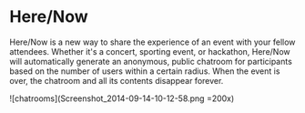 Here/Now
===========

Here/Now is a new way to share the experience of an event with your fellow attendees. Whether it's a concert, sporting event, or hackathon, Here/Now will automatically generate an anonymous, public chatroom for participants based on the number of users within a certain radius. When the event is over, the chatroom and all its contents disappear forever.

![chatrooms](Screenshot_2014-09-14-10-12-58.png =200x)
